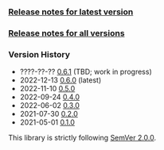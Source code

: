 ### [Release notes for latest version](latest.md)

### [Release notes for all versions](full.md)

### Version History

* ????-??-?? [0.6.1](0.6.1.md) (TBD; work in progress)
* 2022-12-13 [0.6.0](0.6.0.md) (latest)
* 2022-11-10 [0.5.0](0.5.0.md)
* 2022-09-24 [0.4.0](0.4.0.md)
* 2022-06-02 [0.3.0](0.3.0.md)
* 2021-07-30 [0.2.0](0.2.0.md)
* 2021-05-01 [0.1.0](0.1.0.md)


This library is strictly following [SemVer 2.0.0](https://semver.org/spec/v2.0.0.html).